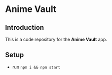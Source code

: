 # Anime Vault

## Introduction
This is a code repository for the **Anime Vault** app. 

## Setup
- run ```npm i && npm start```
